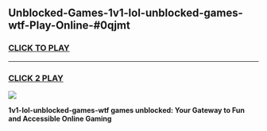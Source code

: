 
## Unblocked-Games-1v1-lol-unblocked-games-wtf-Play-Online-#0qjmt
<h3>
<a href="https://premium.freeplayer.one?title=1v1-lol-unblocked-games-wtf&ref=27F">CLICK TO PLAY</a></h3>
<hr>

<h3>
<a href="https://premium.freeplayer.one?title=1v1-lol-unblocked-games-wtf&ref=27F">CLICK 2 PLAY</a>
  
</h3>

<a href="https://premium.freeplayer.one?title=1v1-lol-unblocked-games-wtf&ref=27F"><img src="https://clearcache.store/games.png"></a>


**1v1-lol-unblocked-games-wtf games unblocked: Your Gateway to Fun and Accessible Online Gaming**
